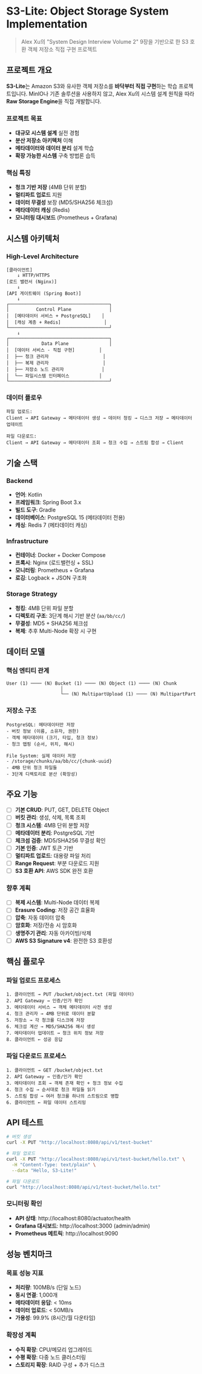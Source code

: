 # S3-Lite: Object Storage System Implementation

> Alex Xu의 "System Design Interview Volume 2" 9장을 기반으로 한 S3 호환 객체 저장소 직접 구현 프로젝트

## 프로젝트 개요

**S3-Lite**는 Amazon S3와 유사한 객체 저장소를 **바닥부터 직접 구현**하는 학습 프로젝트입니다. MinIO나 기존 솔루션을 사용하지 않고, Alex Xu의 시스템 설계 원칙을 따라 **Raw Storage Engine**을 직접 개발합니다.

### 프로젝트 목표
- **대규모 시스템 설계** 실전 경험
- **분산 저장소 아키텍처** 이해
- **메타데이터와 데이터 분리** 설계 학습
- **확장 가능한 시스템** 구축 방법론 습득

### 핵심 특징
- **청크 기반 저장** (4MB 단위 분할)
- **멀티파트 업로드** 지원
- **데이터 무결성** 보장 (MD5/SHA256 체크섬)
- **메타데이터 캐싱** (Redis)
- **모니터링 대시보드** (Prometheus + Grafana)

## 시스템 아키텍처

### High-Level Architecture
```
[클라이언트]
    ↓ HTTP/HTTPS
[로드 밸런서 (Nginx)]
    ↓
[API 게이트웨이 (Spring Boot)]
    ↓
┌─────────────────────────────────────┐
│          Control Plane              │
│  [메타데이터 서비스 + PostgreSQL]    │
│  [캐싱 계층 + Redis]                │
└─────────────────────────────────────┘
    ↓
┌─────────────────────────────────────┐
│            Data Plane               │
│  [데이터 서비스 - 직접 구현]         │
│  ├── 청크 관리자                    │
│  ├── 복제 관리자                    │
│  ├── 저장소 노드 관리자              │
│  └── 파일시스템 인터페이스           │
└─────────────────────────────────────┘
```

### 데이터 플로우
```
파일 업로드:
Client → API Gateway → 메타데이터 생성 → 데이터 청킹 → 디스크 저장 → 메타데이터 업데이트

파일 다운로드:
Client → API Gateway → 메타데이터 조회 → 청크 수집 → 스트림 합성 → Client
```

## 기술 스택

### Backend
- **언어**: Kotlin
- **프레임워크**: Spring Boot 3.x
- **빌드 도구**: Gradle
- **데이터베이스**: PostgreSQL 15 (메타데이터 전용)
- **캐싱**: Redis 7 (메타데이터 캐싱)

### Infrastructure
- **컨테이너**: Docker + Docker Compose
- **프록시**: Nginx (로드밸런싱 + SSL)
- **모니터링**: Prometheus + Grafana
- **로깅**: Logback + JSON 구조화

### Storage Strategy
- **청킹**: 4MB 단위 파일 분할
- **디렉토리 구조**: 3단계 해시 기반 분산 (`aa/bb/cc/`)
- **무결성**: MD5 + SHA256 체크섬
- **복제**: 추후 Multi-Node 확장 시 구현

## 데이터 모델

### 핵심 엔티티 관계
```
User (1) ──── (N) Bucket (1) ──── (N) Object (1) ──── (N) Chunk
                    │
                    └── (N) MultipartUpload (1) ──── (N) MultipartPart
```

### 저장소 구조
```
PostgreSQL: 메타데이터만 저장
- 버킷 정보 (이름, 소유자, 권한)
- 객체 메타데이터 (크기, 타입, 청크 정보)
- 청크 맵핑 (순서, 위치, 해시)

File System: 실제 데이터 저장
- /storage/chunks/aa/bb/cc/{chunk-uuid}
- 4MB 단위 청크 파일들
- 3단계 디렉토리로 분산 (확장성)
```

## 주요 기능

- [ ] **기본 CRUD**: PUT, GET, DELETE Object
- [ ] **버킷 관리**: 생성, 삭제, 목록 조회
- [ ] **청크 시스템**: 4MB 단위 분할 저장
- [ ] **메타데이터 분리**: PostgreSQL 기반
- [ ] **체크섬 검증**: MD5/SHA256 무결성 확인
- [ ] **기본 인증**: JWT 토큰 기반
- [ ] **멀티파트 업로드**: 대용량 파일 처리
- [ ] **Range Request**: 부분 다운로드 지원
- [ ] **S3 호환 API**: AWS SDK 완전 호환

### 향후 계획
- [ ] **복제 시스템**: Multi-Node 데이터 복제
- [ ] **Erasure Coding**: 저장 공간 효율화
- [ ] **압축**: 자동 데이터 압축
- [ ] **암호화**: 저장/전송 시 암호화
- [ ] **생명주기 관리**: 자동 아카이빙/삭제
- [ ] **AWS S3 Signature v4**: 완전한 S3 호환성

## 핵심 플로우

### 파일 업로드 프로세스
```
1. 클라이언트 → PUT /bucket/object.txt (파일 데이터)
2. API Gateway → 인증/인가 확인
3. 메타데이터 서비스 → 객체 메타데이터 사전 생성
4. 청크 관리자 → 4MB 단위로 데이터 분할
5. 저장소 → 각 청크를 디스크에 저장
6. 체크섬 계산 → MD5/SHA256 해시 생성
7. 메타데이터 업데이트 → 청크 위치 정보 저장
8. 클라이언트 ← 성공 응답
```

### 파일 다운로드 프로세스
```
1. 클라이언트 → GET /bucket/object.txt
2. API Gateway → 인증/인가 확인  
3. 메타데이터 조회 → 객체 존재 확인 + 청크 정보 수집
4. 청크 수집 → 순서대로 청크 파일들 읽기
5. 스트림 합성 → 여러 청크를 하나의 스트림으로 병합
6. 클라이언트 ← 파일 데이터 스트리밍
```

## API 테스트
```bash
# 버킷 생성
curl -X PUT "http://localhost:8080/api/v1/test-bucket"

# 파일 업로드
curl -X PUT "http://localhost:8080/api/v1/test-bucket/hello.txt" \
  -H "Content-Type: text/plain" \
  --data "Hello, S3-Lite!"

# 파일 다운로드
curl "http://localhost:8080/api/v1/test-bucket/hello.txt"
```

### 모니터링 확인
- **API 상태**: http://localhost:8080/actuator/health
- **Grafana 대시보드**: http://localhost:3000 (admin/admin)
- **Prometheus 메트릭**: http://localhost:9090

## 성능 벤치마크

### 목표 성능 지표
- **처리량**: 100MB/s (단일 노드)
- **동시 연결**: 1,000개
- **메타데이터 응답**: < 10ms
- **데이터 업로드**: < 50MB/s
- **가용성**: 99.9% (8시간/월 다운타임)

### 확장성 계획
- **수직 확장**: CPU/메모리 업그레이드
- **수평 확장**: 다중 노드 클러스터링
- **스토리지 확장**: RAID 구성 + 추가 디스크